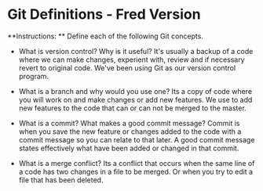 # Git Definitions - Fred Version

**Instructions: ** Define each of the following Git concepts.

* What is version control?  Why is it useful?
It's  usually a backup of a code where we can make changes, experient with, review and if necessary revert to original code. We've been using Git as our version control program.

* What is a branch and why would you use one?
Its a copy of code where you will work on and make changes or add new features. We use to add new features to the code that can or can not be merged to the master.

* What is a commit? What makes a good commit message?
Commit is when you save the new feature or changes added to the code with a commit message so you can relate to that later. A good commit message states effectively what have been added or changed in that commit.

* What is a merge conflict? Its a conflict that occurs when the same line of a code has two changes in a file to be merged. Or when you try to edit a file that has been deleted.
